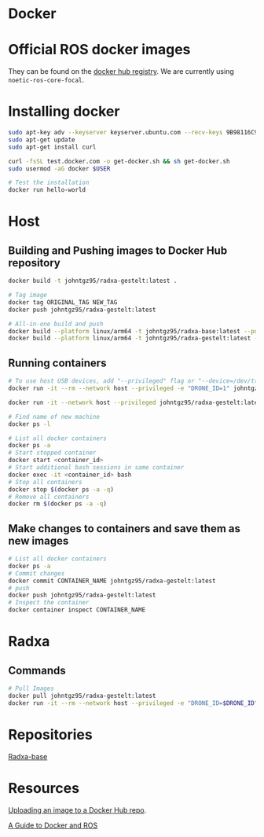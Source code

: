 # Docker

# Official ROS docker images
They can be found on the [docker hub registry](https://registry.hub.docker.com/_/ros/). We are currently using `noetic-ros-core-focal`.

# Installing docker
```bash
sudo apt-key adv --keyserver keyserver.ubuntu.com --recv-keys 9B98116C9AA302C7
sudo apt-get update
sudo apt-get install curl

curl -fsSL test.docker.com -o get-docker.sh && sh get-docker.sh
sudo usermod -aG docker $USER 

# Test the installation
docker run hello-world 
```

# Host

## Building and Pushing images to Docker Hub repository
```bash
docker build -t johntgz95/radxa-gestelt:latest .

# Tag image
docker tag ORIGINAL_TAG NEW_TAG
docker push johntgz95/radxa-gestelt:latest

# All-in-one build and push
docker build --platform linux/arm64 -t johntgz95/radxa-base:latest --push .
docker build --platform linux/arm64 -t johntgz95/radxa-gestelt:latest --push .
```

## Running containers
```bash
# To use host USB devices, add "--privileged" flag or "--device=/dev/ttyAML1"
docker run -it --rm --network host --privileged -e "DRONE_ID=1" johntgz95/radxa-gestelt:latest

docker run -it --network host --privileged johntgz95/radxa-gestelt:latest

# Find name of new machine 
docker ps -l

# List all docker containers
docker ps -a
# Start stopped container
docker start <container_id>
# Start additional bash sessions in same container
docker exec -it <container_id> bash
# Stop all containers
docker stop $(docker ps -a -q)
# Remove all containers
docker rm $(docker ps -a -q)
```

## Make changes to containers and save them as new images
```bash
# List all docker containers
docker ps -a
# Commit changes
docker commit CONTAINER_NAME johntgz95/radxa-gestelt:latest
# push 
docker push johntgz95/radxa-gestelt:latest
# Inspect the container
docker container inspect CONTAINER_NAME
```

# Radxa

## Commands
```bash
# Pull Images
docker pull johntgz95/radxa-gestelt:latest
docker run -it --rm --network host --privileged -e "DRONE_ID=$DRONE_ID" johntgz95/radxa-gestelt:latest
```

# Repositories
[Radxa-base](https://hub.docker.com/repository/docker/johntgz95/radxa-base/general)

# Resources
[Uploading an image to a Docker Hub repo](https://docs.docker.com/guides/workshop/04_sharing_app/).

[A Guide to Docker and ROS](https://roboticseabass.com/2021/04/21/docker-and-ros/)
